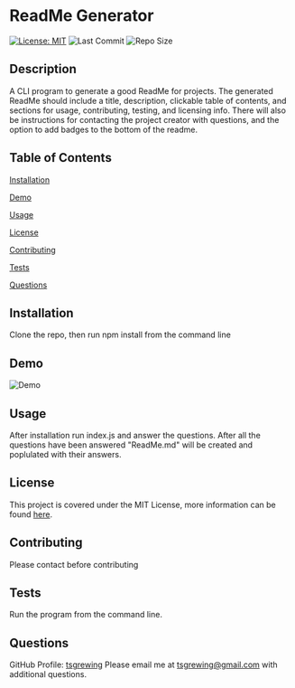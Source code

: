 # ReadMe Generator
  [![License: MIT](https://img.shields.io/badge/License-MIT-yellow.svg)](https://opensource.org/licenses/MIT) ![Last Commit](https://img.shields.io/github/last-commit/tsgrewing/ReadMe-Generator) ![Repo Size](https://img.shields.io/github/repo-size/tsgrewing/ReadMe-Generator)

  ## Description
  A CLI program to generate a good ReadMe for projects. The generated ReadMe should include a title, description, clickable table of contents, and sections for usage, contributing, testing, and licensing info. There will also be instructions for contacting the project creator with questions, and the option to add badges to the bottom of the readme.
  
  ## Table of Contents
  [Installation](#Installation)

  [Demo](#Demo)

  [Usage](#Usage)

  [License](#License)

  [Contributing](#Contributing)

  [Tests](#Tests)

  [Questions](#Questions)
  
  ## Installation
  Clone the repo, then run npm install from the command line

  ## Demo
  ![Demo](/assets/demo.gif)
  
  ## Usage
   After installation run index.js and answer the questions. After all the questions have been answered "ReadMe.md" will be created and poplulated with their answers.
  
  ## License
  This project is covered under the MIT License, more information can be found [here](https://opensource.org/licenses/MIT).
  
  ## Contributing
  Please contact before contributing
  
  ## Tests
  Run the program from the command line.
  
  ## Questions 
  GitHub Profile: [tsgrewing](http://github.com/tsgrewing)
  Please email me at tsgrewing@gmail.com with additional questions.
  
